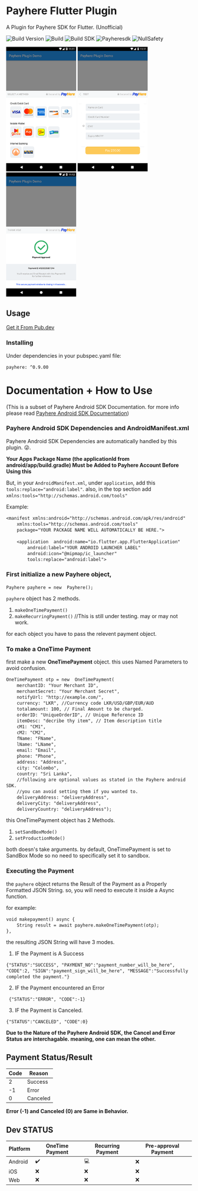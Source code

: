 # Payhere Flutter Plugin

A Plugin for Payhere SDK for Flutter. (Unofficial)


![Build Version](https://img.shields.io/badge/V-0.9.00-brightgreen)
![Build](https://img.shields.io/badge/Status-Stable-brightgreen)
![Build SDK](https://img.shields.io/badge/FlutterChannel-Stable-blue)
![Payheresdk](https://img.shields.io/badge/PayhereSDK-2.0.32-brightgreen)
![NullSafety](https://img.shields.io/badge/NullSafety-NullSafe-blue)


<p>
    <img src="https://raw.githubusercontent.com/SrilalS/Payhere-Flutter-Plugin/master/Docs/img/1.png?raw=true" width="190px" height="auto"/>
    <img src="https://raw.githubusercontent.com/SrilalS/Payhere-Flutter-Plugin/master/Docs/img/2.png?raw=true" width="190px" height="auto"/>
    <img src="https://raw.githubusercontent.com/SrilalS/Payhere-Flutter-Plugin/master/Docs/img/3.png?raw=true" width="190px" height="auto"/>
</p>


## Usage
[Get it From Pub.dev](https://pub.dev/packages/payhere)
### Installing
Under dependencies in your pubspec.yaml file:

    payhere: ^0.9.00

# Documentation + How to Use
(This is a subset of Payhere Android SDK Documentation. for more info please read [Payhere Android SDK Documentation](https://support.payhere.lk/api-&-mobile-sdk/payhere-android))

### Payhere Android SDK Dependencies and AndroidManifest.xml

Payhere Android SDK Dependencies are automatically handled by this plugin. 😜.

**Your Apps Package Name (the applicationId from android/app/build.gradle) Must be Added to Payhere Account Before Using this**

But, in your `AndroidManifest.xml`, under `application`, add this `tools:replace="android:label"`.  also, in the top section add `xmlns:tools="http://schemas.android.com/tools"`

Example: 
````
<manifest xmlns:android="http://schemas.android.com/apk/res/android"
	xmlns:tools="http://schemas.android.com/tools"
	package="YOUR PACKAGE NAME WILL AUTOMATICALLY BE HERE.">

	<application  android:name="io.flutter.app.FlutterApplication"
		android:label="YOUR ANDROID LAUNCHER LABEL"
		android:icon="@mipmap/ic_launcher" 
		tools:replace="android:label">
````
### First initialize a new **Payhere** object,
`Payhere payhere = new  Payhere(); `

`payhere` object has 2 methods. 

 1. `makeOneTimePayment()`
 2. `makeRecurringPayment()` //This is still under testing. may or may not work.

for each object you have to pass the relevent payment object. 

### To make a OneTime Payment

first make a new **OneTimePayment** object. this uses Named Parameters to avoid confusion.
```
OneTimePayment otp = new  OneTimePayment(
	merchantID: "Your Merchant ID",
	merchantSecret: "Your Merchant Secret",
	notifyUrl: "http://example.com/",
	currency: "LKR", //Currency code LKR/USD/GBP/EUR/AUD
	totalamount: 100, // Final Amount to be charged.
	orderID: "UniqueOrderID", // Unique Reference ID
	itemDesc: "decribe thy item", // Item description title
	cM1: "CM1",
	cM2: "CM2",
	fName: "FName",
	lName: "LName",
	email: "Email",
	phone: "Phone",
	address: "Address",
	city: "Colombo",
	country: "Sri Lanka",
	//following are optional values as stated in the Payhere android SDK.
	//you can avoid setting them if you wanted to.
	deliveryAddress: "deliveryAddress",
	deliveryCity: "deliveryAddress",
	deliveryCountry: "deliveryAddress");
```
this OneTimePayment object has 2 Methods.
 1. `setSandBoxMode() `
 2. `setProductionMode() `

 both doesn's take arguments. by default, OneTimePayment is set to SandBox Mode so no need to specifically set it to sandbox. 

### Executing the Payment 
the `payhere` object returns the Result of the Payment as a Properly Formatted JSON String. so, you will need to execute it inside a Async function. 

for example:
```
void makepayment() async { 
	String result = await payhere.makeOneTimePayment(otp);
},
```
the resulting JSON String will have 3 modes.

 1. IF the Payment is A Success
 ```
 {"STATUS":"SUCCESS", "PAYMENT_NO":"payment_number_will_be_here", "CODE":2, "SIGN":"payment_sign_will_be_here", "MESSAGE":"Successfully completed the payment."}
 ```
 2. IF the Payment encountered an Error
 ```
  {"STATUS":"ERROR", "CODE":-1}
  ```
 3. IF the Payment is Canceled.
 ```
 {"STATUS":"CANCELED", "CODE":0} 
 ```
 **Due to the Nature of the Payhere Android SDK, the Cancel and Error Status are interchagable. meaning, one can mean the other.**

## Payment Status/Result

| Code| Reason|
|--|--|
| 2|  Success|
| -1|  Error|
| 0|  Canceled|

**Error (-1) and Canceled (0) are Same in Behavior.**

## Dev STATUS
| Platform| OneTime Payment| Recurring Payment | Pre-approval Payment
|--|--|--|--|
| Android |  ✔️| 💻 | ❌ | 
| iOS |  ❌| ❌ | ❌ |
| Web |  ❌| ❌ | ❌ |
